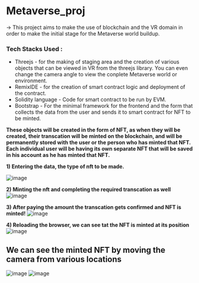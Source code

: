 # Metaverse_proj
-> This project aims to make the use of blockchain and the VR domain in order to make the initial stage for the Metaverse world buildup.

### Tech Stacks Used :
* Threejs - for the making of staging area and the creation of various objects that can be viewed in VR from the threejs library. You can even change the camera angle to view the conplete Metaverse world or environment.
* RemixIDE - for the creation of smart contract logic and deployment of the contract.
* Solidity language - Code for smart contract to be run by EVM.
* Bootstrap - For the minimal framework for the frontend and the form that collects the data from the user and sends it to smart contract for NFT to be minted.


**These objects will be created in the form of NFT, as when they will be created, their transcation will be minted on the blockchain, and will be permanently stored with the user or the person who has minted that NFT. Each individual 
user will be having its own separate NFT that will be saved in his account as he has minted that NFT.**

**1) Entering the data, the type of nft to be made.**

![image](https://user-images.githubusercontent.com/77055883/224545397-f7390d34-0ac6-432f-a303-b5dac587bcab.png)

**2) Minting the nft and completing the required transcation as well**
![image](https://user-images.githubusercontent.com/77055883/224545502-ed50cdc7-cd90-4080-a320-2cc39a250038.png)

**3) After paying the amount the transcation gets confirmed and NFT is minted!**
![image](https://user-images.githubusercontent.com/77055883/224545604-bb8d45fb-19ba-49a7-aba7-ff6ea77d7bc0.png)

**4) Reloading the browser, we can see tat the NFT is minted at its position**
![image](https://user-images.githubusercontent.com/77055883/224545863-80f99599-a01b-4658-b16e-b3cc2c9dae8d.png)

## **We can see the minted NFT by moving the camera from various locations**
![image](https://user-images.githubusercontent.com/77055883/224545948-bd0bd2ba-4a7e-4f79-a4ab-cf1c6c6955dd.png)
![image](https://user-images.githubusercontent.com/77055883/224545952-6cadcd88-8c5d-49e5-8b55-7f316652a0d1.png)







